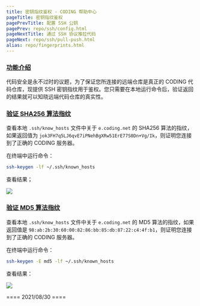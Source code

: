 ```yaml
---
title: 密钥指纹鉴权 - CODING 帮助中心
pageTitle: 密钥指纹鉴权
pagePrevTitle: 配置 SSH 公钥
pagePrev: repo/ssh/config.html
pageNextTitle: 通过 SSH 协议推拉代码
pageNext: repo/ssh/pull-push.html
alias: repo/fingerprints.html
---
```


### [功能介绍](#intro)

代码安全是永不过时的议题，为了保证您所连接的远端仓库是真正的 CODING 代码仓库，现提供 SSH 密钥指纹用于鉴权。您只需要在本地运行命令后，验证返回的结果就可以知晓远端代码仓库的真实性。

### [验证 SHA256 算法指纹](#sha256)

查看本地 `.ssh/know_hosts` 文件中关于 `e.coding.net` 的 SHA256 算法的指纹，如果返回值为 `jok3FH7q5LJ6qvE7iPNehBgXRw51ErE77S0Dn+Vg/Ik`，则证明您连接到了正确的 CODING 服务器。

在终端中运行命令：

```bash
ssh-keygen -lf ~/.ssh/known_hosts
```

查看结果；

![](https://help-assets.codehub.cn/enterprise/20210830154637.png)

### [验证 MD5 算法指纹](#md5)

查看本地 `.ssh/know_hosts` 文件中关于 `e.coding.net` 的 MD5 算法的指纹，如果返回值是 `98:ab:2b:30:60:00:82:86:bb:85:db:87:22:c4:4f:b1`，则证明您连接到了正确的 CODING 服务器。

在终端中运行命令：

```bash
ssh-keygen -E md5 -lf ~/.ssh/known_hosts
```

查看结果：

![](https://help-assets.codehub.cn/enterprise/20210830154427.png)

==== 2021/08/30 ====
